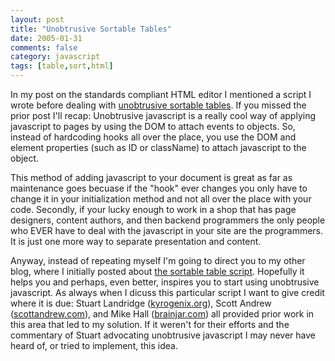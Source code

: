 ```yaml
---
layout: post
title: "Unobtrusive Sortable Tables"
date: 2005-01-31
comments: false
category: javascript
tags: [table,sort,html]
---
```

In my post on the standards compliant HTML editor I mentioned a script I wrote
before dealing with [unobtrusive sortable
tables](http://rawlinson.us/blog/index.php?p=147 "unobtrusive sortable tables"
). If you missed the prior post I'll recap: Unobtrusive javascript is a really
cool way of applying javascript to pages by using the DOM to attach events to
objects. So, instead of hardcoding hooks all over the place, you use the DOM
and element properties (such as ID or className) to attach javascript to the
object.  

This method of adding javascript to your document is great as far as
maintenance goes becuase if the "hook" ever changes you only have to change it
in your initialization method and not all over the place with your code.
Secondly, if your lucky enough to work in a shop that has page designers,
content authors, and then backend programmers the only people who EVER have to
deal with the javascript in your site are the programmers. It is just one more
way to separate presentation and content.  

Anyway, instead of repeating myself I'm going to direct you to my other blog,
where I initially posted about [the sortable table
script](http://rawlinson.us/blog/index.php?p=147 "unobtrusive sortable tables"
). Hopefully it helps you and perhaps, even better, inspires you to start
using unobtrusive javascript. As always when I dicuss this particular script I
want to give credit where it is due: Stuart Landridge
([kyrogenix.org](http://kyrogenix.org/)), Scott Andrew
([scottandrew.com](http://scottandrew.com/)), and Mike Hall
([brainjar.com](http://brainjar.com/)) all provided prior work in this area
that led to my solution. If it weren't for their efforts and the commentary of
Stuart advocating unobtrusive javascript I may never have heard of, or tried
to implement, this idea.
